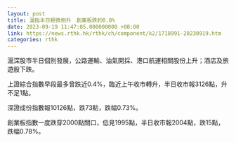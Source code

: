```yaml
---
layout: post
title: 滬指半日輕微倒升　創業板跌約0.8%
date: 2023-09-19 11:47:05.000000000 +08:00
link: https://news.rthk.hk/rthk/ch/component/k2/1718991-20230919.htm
categories: rthk
---
```


滬深股市半日個別發展，公路運輸、油氣開採、港口航運相關股份上升；酒店及旅遊股下跌。

上證綜合指數早段最多曾跌近0.4%，臨近上午收市轉升，半日收市報3126點，升不足1點。

深證成份指數報10126點，跌73點，跌幅0.73%。

創業板指數一度跌穿2000點關口，低見1995點，半日收市報2004點，跌15點，跌幅0.78%。
